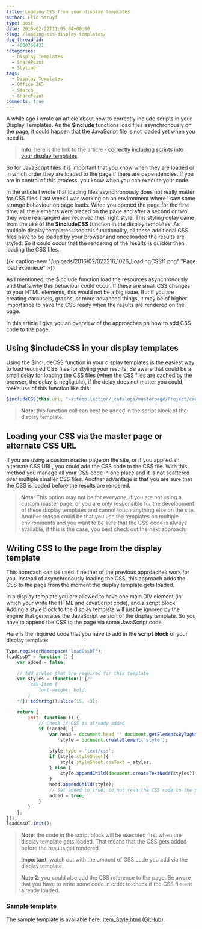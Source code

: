 ```yaml
---
title: Loading CSS from your display templates
author: Elio Struyf
type: post
date: 2016-02-22T11:05:04+00:00
slug: /loading-css-display-templates/
dsq_thread_id:
  - 4600766431
categories:
  - Display Templates
  - SharePoint
  - Styling
tags:
  - Display Templates
  - Office 365
  - Search
  - SharePoint
comments: true
---
```


A while ago I wrote an article about how to correctly include scripts in your Display Templates. As the **$include** functions load files asynchronously on the page, it could happen that the JavaScript file is not loaded yet when you need it.

> **Info**: here is the link to the article - [correctly including scripts into your display templates](https://www.eliostruyf.com/correctly-including-scripts-display-templates/).

So for JavaScript files it is important that you know when they are loaded or in which order they are loaded to the page if there are dependencies. If you are in control of this process, you know when you can execute your code.

In the article I wrote that loading files asynchronously does not really matter for CSS files. Last week I was working on an environment where I saw some strange behaviour on page loads. When you opened the page for the first time, all the elements were placed on the page and after a second or two, they were rearranged and received their right style. This styling delay came from the use of the **$includeCSS** function in the display templates. As multiple display templates used this functionality, all these additional CSS files have to be loaded by your browser and once loaded the results are styled. So it could occur that the rendering of the results is quicker then loading the CSS files.

{{< caption-new "/uploads/2016/02/022216_1026_LoadingCSSf1.png" "Page load experiece" >}}

As I mentioned, the $include function load the resources asynchronously and that's why this behaviour could occur. If these are small CSS changes to your HTML elements, this would not be a big issue. But if you are creating carousels, graphs, or more advanced things, it may be of higher importance to have the CSS ready when the results are rendered on the page.

In this article I give you an overview of the approaches on how to add CSS code to the page.

## Using $includeCSS in your display templates

Using the $includeCSS function in your display templates is the easiest way to load required CSS files for styling your results. Be aware that could be a small delay for loading the CSS files (when the CSS files are cached by the browser, the delay is negligible), if the delay does not matter you could make use of this function like this:

```JavaScript
$includeCSS(this.url, "~sitecollection/_catalogs/masterpage/Project/carousel.css");
```

> **Note**: this function call can best be added in the script block of the display template.

## Loading your CSS via the master page or alternate CSS URL

If you are using a custom master page on the site, or if you applied an alternate CSS URL, you could add the CSS code to the CSS file. With this method you manage all your CSS code in one place and it is not scattered over multiple smaller CSS files. Another advantage is that you are sure that the CSS is loaded before the results are rendered.

> **Note**: This option may not be for everyone, if you are not using a custom master page, or you are only responsible for the development of these display templates and cannot touch anything else on the site. Another reason could be that you use the templates on multiple environments and you want to be sure that the CSS code is always available, if this is the case, you best check out the next approach.

## Writing CSS to the page from the display template

This approach can be used if neither of the previous approaches work for you. Instead of asynchronously loading the CSS, this approach adds the CSS to the page from the moment the display template gets loaded.

In a display template you are allowed to have one main DIV element (in which your write the HTML and JavaScript code), and a script block. Adding a style block to the display template will just be ignored by the engine that generates the JavaScript version of the display template. So you have to append the CSS to the page via some JavaScript code.

Here is the required code that you have to add in the **script block** of your display template:

```JavaScript
Type.registerNamespace('loadCssDT');
loadCssDT = function () {
    var added = false;

    // Add styles that are required for this template
    var styles = (function() {/*
        .cbs-Item {
            font-weight: bold;
        }
    */}).toString().slice(15, -3);

    return {
        init: function () {
            // Check if CSS is already added
            if (!added) {
                var head = document.head '' document.getElementsByTagName('head')[0],
                    style = document.createElement('style');

                style.type = 'text/css';
                if (style.styleSheet){
                    style.styleSheet.cssText = styles;
                } else {
                    style.appendChild(document.createTextNode(styles));
                }
                head.appendChild(style);
                // Set added to true, to not read the CSS code to the page
                added = true;
            }
        }
    };
}();
loadCssDT.init();
```

> **Note**: the code in the script block will be executed first when the display template gets loaded. That means that the CSS gets added before the results get rendered.
>  
> **Important**: watch out with the amount of CSS code you add via the display template.
>
> **Note 2**: you could also add the CSS reference to the page. Be aware that you have to write some code in order to check if the CSS file are already loaded.

### Sample template

The sample template is available here: [Item_Style.html (GitHub)](https://github.com/estruyf/blog/blob/master/Including%20CSS%20from%20your%20display%20template/Item_Style.html).